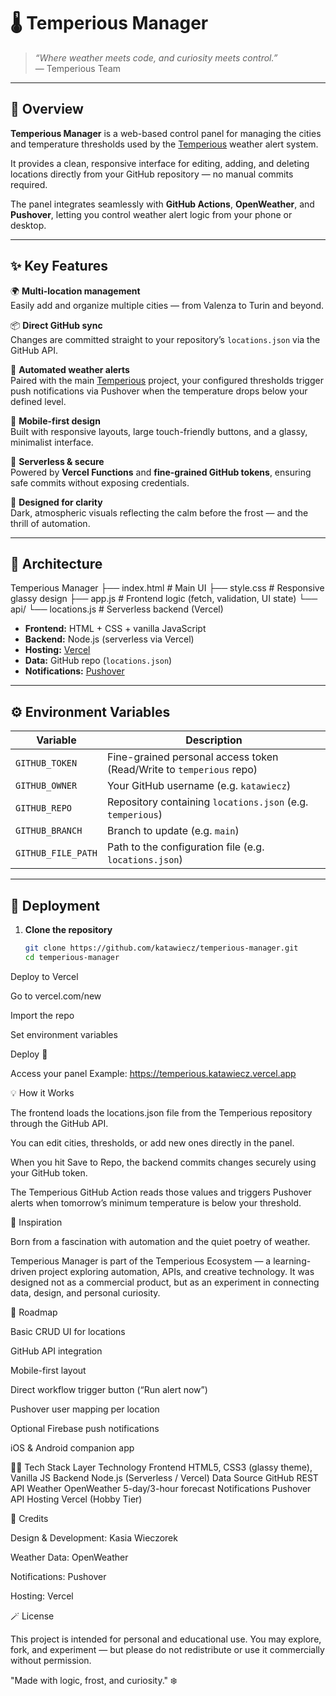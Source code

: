 # 🌡️ Temperious Manager

> *“Where weather meets code, and curiosity meets control.”*  
> — Temperious Team  

---

## 🧭 Overview

**Temperious Manager** is a web-based control panel for managing the cities and temperature thresholds used by the [Temperious](https://github.com/katawiecz/temperious) weather alert system.  

It provides a clean, responsive interface for editing, adding, and deleting locations directly from your GitHub repository — no manual commits required.  

The panel integrates seamlessly with **GitHub Actions**, **OpenWeather**, and **Pushover**, letting you control weather alert logic from your phone or desktop.


---

## ✨ Key Features

🌍 **Multi-location management**  
Easily add and organize multiple cities — from Valenza to Turin and beyond.

📦 **Direct GitHub sync**  
Changes are committed straight to your repository’s `locations.json` via the GitHub API.

🔔 **Automated weather alerts**  
Paired with the main [Temperious](https://github.com/katawiecz/temperious) project, your configured thresholds trigger push notifications via Pushover when the temperature drops below your defined level.

📱 **Mobile-first design**  
Built with responsive layouts, large touch-friendly buttons, and a glassy, minimalist interface.

💾 **Serverless & secure**  
Powered by **Vercel Functions** and **fine-grained GitHub tokens**, ensuring safe commits without exposing credentials.

🎨 **Designed for clarity**  
Dark, atmospheric visuals reflecting the calm before the frost — and the thrill of automation.

---

## 🧩 Architecture

Temperious Manager
├── index.html # Main UI
├── style.css # Responsive glassy design
├── app.js # Frontend logic (fetch, validation, UI state)
└── api/
└── locations.js # Serverless backend (Vercel)


- **Frontend:** HTML + CSS + vanilla JavaScript  
- **Backend:** Node.js (serverless via Vercel)  
- **Hosting:** [Vercel](https://vercel.com)  
- **Data:** GitHub repo (`locations.json`)  
- **Notifications:** [Pushover](https://pushover.net)

---

## ⚙️ Environment Variables

| Variable | Description |
|-----------|-------------|
| `GITHUB_TOKEN` | Fine-grained personal access token (Read/Write to `temperious` repo) |
| `GITHUB_OWNER` | Your GitHub username (e.g. `katawiecz`) |
| `GITHUB_REPO` | Repository containing `locations.json` (e.g. `temperious`) |
| `GITHUB_BRANCH` | Branch to update (e.g. `main`) |
| `GITHUB_FILE_PATH` | Path to the configuration file (e.g. `locations.json`) |

---

## 🚀 Deployment

1. **Clone the repository**
   ```bash
   git clone https://github.com/katawiecz/temperious-manager.git
   cd temperious-manager


Deploy to Vercel

Go to vercel.com/new

Import the repo

Set environment variables

Deploy 🎉

Access your panel
Example: https://temperious.katawiecz.vercel.app

💡 How it Works

The frontend loads the locations.json file from the Temperious repository through the GitHub API.

You can edit cities, thresholds, or add new ones directly in the panel.

When you hit Save to Repo, the backend commits changes securely using your GitHub token.

The Temperious GitHub Action reads those values and triggers Pushover alerts when tomorrow’s minimum temperature is below your threshold.

🧠 Inspiration

Born from a fascination with automation and the quiet poetry of weather.

Temperious Manager is part of the Temperious Ecosystem — a learning-driven project exploring automation, APIs, and creative technology.
It was designed not as a commercial product, but as an experiment in connecting data, design, and personal curiosity.

📱 Roadmap

 Basic CRUD UI for locations

 GitHub API integration

 Mobile-first layout

 Direct workflow trigger button (“Run alert now”)

 Pushover user mapping per location

 Optional Firebase push notifications

 iOS & Android companion app

🧑‍💻 Tech Stack
Layer	Technology
Frontend	HTML5, CSS3 (glassy theme), Vanilla JS
Backend	Node.js (Serverless / Vercel)
Data Source	GitHub REST API
Weather	OpenWeather 5-day/3-hour forecast
Notifications	Pushover API
Hosting	Vercel (Hobby Tier)


🧊 Credits

Design & Development: Kasia Wieczorek

Weather Data: OpenWeather

Notifications: Pushover

Hosting: Vercel

🪄 License

This project is intended for personal and educational use.
You may explore, fork, and experiment — but please do not redistribute or use it commercially without permission.

"Made with logic, frost, and curiosity." ❄️
